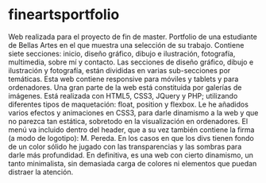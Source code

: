 # fineartsportfolio
Web realizada para el proyecto de fin de master. Portfolio de una estudiante de Bellas Artes en el que muestra
una selección de su trabajo.
Contiene siete secciones: inicio, diseño gráfico, dibujo e ilustración, fotografía,
multimedia, sobre mí y contacto.
Las secciones de diseño gráfico, dibujo e ilustración y fotografía, están
divididas en varias sub-secciones por temáticas.
Esta web contiene responsive para móviles y tablets y para ordenadores. Una
gran parte de la web está constituida por galerías de imágenes. Está realizada con HTML5, CSS3, JQuery
y PHP; utilizando diferentes tipos de maquetación: float, position y flexbox.
Le he añadidos varios efectos y animaciones en CSS3, para darle dinamismo
a la web y que no parezca tan estática, sobretodo en la visualización en
ordenadores.
El menú va incluido dentro del header, que a su vez también contiene la firma
(a modo de logotipo): M. Pereda. En los casos en que los divs tienen fondo de
un color sólido he jugado con las transparencias y las sombras para darle más
profundidad.
En definitiva, es una web con cierto dinamismo, un tanto minimalista, sin
demasiada carga de colores ni elementos que puedan distraer la atención.
